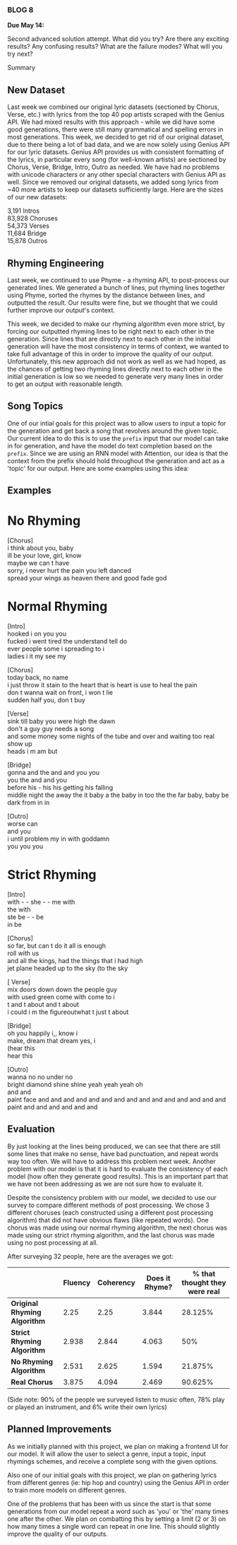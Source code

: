 ### BLOG 8 ###

**Due May 14:**  

Second advanced solution attempt. What did you try? Are there any exciting results? Any confusing results? What are the failure modes? What will you try next?

Summary

## New Dataset ##
Last week we combined our original lyric datasets (sectioned by Chorus, Verse, etc.) with lyrics from the top 40 pop artists scraped with the Genius API. We had mixed results with this approach - while we did have some good generations, there were still many grammatical and spelling errors in most generations. This week, we decided to get rid of our original dataset, due to there being a lot of bad data, and we are now solely using Genius API for our lyric datasets. Genius API provides us with consistent formatting of the lyrics, in particular every song (for well-known artists) are sectioned by Chorus, Verse, Bridge, Intro, Outro as needed. We have had no problems with unicode characters or any other special characters with Genius API as well. Since we removed our original datasets, we added song lyrics from ~40 more artists to keep our datasets sufficiently large. Here are the sizes of our new datasets:

3,191 Intros  
83,928 Choruses  
54,373 Verses  
11,684 Bridge  
15,878 Outros  

## Rhyming Engineering ##
Last week, we continued to use Phyme - a rhyming API, to post-process our generated lines. We generated a bunch of lines, put rhyming lines together using Phyme, sorted the rhymes by the distance between lines, and outputted the result. Our results were fine, but we thought that we could further improve our output's context.

This week, we decided to make our rhyming algorithm even more strict, by forcing our outputted rhyming lines to be right next to each other in the generation. Since lines that are directly next to each other in the initial generation will have the most consistency in terms of context, we wanted to take full advantage of this in order to improve the quality of our output. Unfortunately, this new approach did not work as well as we had hoped, as the chances of getting two rhyming lines directly next to each other in the initial generation is low so we needed to generate very many lines in order to get an output with reasonable length.

## Song Topics ##
One of our intial goals for this project was to allow users to input a topic for the generation and get back a song that revolves around the given topic. Our current idea to do this is to use the ```prefix``` input that our model can take in for generation, and have the model do text completion based on the ```prefix```. Since we are using an RNN model with Attention, our idea is that the context from the prefix should hold throughout the generation and act as a 'topic' for our output. Here are some examples using this idea:

## Examples ##

# No Rhyming #

\[Chorus\]  
i think about you, baby  
ill be your love, girl, know  
maybe we can t have  
sorry, i never hurt the pain you left danced  
spread your wings as heaven there and good fade god  

# Normal Rhyming #

\[Intro\]  
hooked i on you you  
fucked i went tired the understand tell do  
ever people some i spreading to i  
ladies i it my see my  

\[Chorus\]  
today back, no name  
i just throw it stain to the heart that is heart is use to heal the pain  
don t wanna wait on front, i won t lie  
sudden half you, don t buy  

\[Verse\]  
sink till baby you were high the dawn  
don't a guy guy needs a song  
and some money some nights of the tube and over and waiting too real show up  
heads i m am but  

\[Bridge\]  
gonna and the and and you you  
you the and and you  
before his - his his getting his falling  
middle night the away the it baby a the baby in too the the far baby, baby be dark from in in  

\[Outro\]  
worse can  
and you  
i until problem my in with goddamn  
you you you  

# Strict Rhyming #

\[Intro\]  
with - - she - - me with  
the with  
ste be - - be  
in be  

\[Chorus\]  
so far, but can t do it all is enough  
roll with us  
and all the kings, had the things that i had high  
jet plane headed up to the sky (to the sky  

\[ Verse\]  
mix doors down down the people guy  
with used green come with come to i  
t and t about and t about  
i could i m the figureoutwhat t just t about  

\[Bridge\]  
oh you happily i,, know i  
make, dream that dream yes, i  
(hear this  
hear this  

\[Outro\]  
wanna no no under no  
bright diamond shine shine yeah yeah yeah oh  
and and  
paint face and and and and and and and and and and and and and and and paint and and and and and and 

## Evaluation ##

By just looking at the lines being produced, we can see that there are still some lines that make no sense, have bad punctuation, and repeat words way too often.  We will have to address this problem next week. Another problem with our model is that it is hard to evaluate the consistency of each model (how often they generate good results). This is an important part that we have not been addressing as we are not sure how to evaluate it. 

Despite the consistency problem with our model, we decided to use our survey to compare different methods of post processing.  We chose 3 different choruses (each constructed using a different post processing algorithm) that did not have obvious flaws (like repeated words).  One chorus was made using our normal rhyming algorithm, the next chorus was made using our strict rhyming algorithm, and the last chorus was made using no post processing at all.

After surveying 32 people, here are the averages we got:

|               | Fluency       | Coherency  | Does it Rhyme? | % that thought they were real |
| ------------- |---------------| -----------| ---------------| ------------------------------|
| **Original Rhyming Algorithm** |2.25|2.25|3.844|28.125%|
| **Strict Rhyming Algorithm**   |2.938|2.844|4.063|50%|
| **No Rhyming Algorithm**       |2.531|2.625|1.594|21.875%|
| **Real Chorus**                |3.875|4.094|2.469|90.625%|


(Side note: 90% of the people we surveyed listen to music often, 78% play or played an instrument, and 6% write their own lyrics)

## Planned Improvements ##
As we initially planned with this project, we plan on making a frontend UI for our model. It will allow the user to select a genre, input a topic, input rhymings schemes, and receive a complete song with the given options.

Also one of our initial goals with this project, we plan on gathering lyrics from different genres (ie: hip hop and country) using the Genius API in order to train more models on different genres. 

One of the problems that has been with us since the start is that some generations from our model repeat a word such as 'you' or 'the' many times one after the other. We plan on combatting this by setting a limit (2 or 3) on how many times a single word can repeat in one line. This should slightly improve the quality of our outputs.
